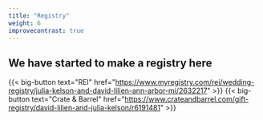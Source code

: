 ```yaml
---
title: "Registry"
weight: 6
improvecontrast: true
---
```


## We have started to make a registry here

{{< big-button text="REI" href="https://www.myregistry.com/rei/wedding-registry/julia-kelson-and-david-lilien-ann-arbor-mi/2632217" >}}
{{< big-button text="Crate & Barrel" href="https://www.crateandbarrel.com/gift-registry/david-lilien-and-julia-kelson/r6191481" >}}
